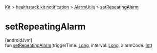 
[Kit](../../../kit.html) > [healthstack.kit.notification](../index.html) > [AlarmUtils](index.html) > [setRepeatingAlarm](set-repeating-alarm.html)



# setRepeatingAlarm



[androidJvm]\
fun [setRepeatingAlarm](set-repeating-alarm.html)(triggerTime: [Long](https://kotlinlang.org/api/latest/jvm/stdlib/kotlin/-long/index.html), interval: [Long](https://kotlinlang.org/api/latest/jvm/stdlib/kotlin/-long/index.html), alarmCode: [Int](https://kotlinlang.org/api/latest/jvm/stdlib/kotlin/-int/index.html))





